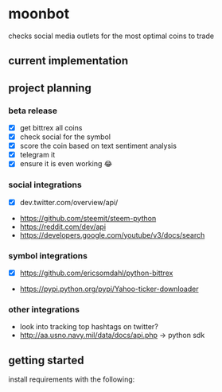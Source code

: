 # moonbot

checks social media outlets for the most optimal coins to trade

## current implementation

## project planning

### beta release

- [x] get bittrex all coins
- [x] check social for the symbol
- [x] score the coin based on text sentiment analysis
- [x] telegram it
- [x] ensure it is even working :joy:

### social integrations

- [x] dev.twitter.com/overview/api/
- https://github.com/steemit/steem-python
- https://reddit.com/dev/api
- https://developers.google.com/youtube/v3/docs/search

### symbol integrations
- [x] https://github.com/ericsomdahl/python-bittrex
- https://pypi.python.org/pypi/Yahoo-ticker-downloader

### other integrations
- look into tracking top hashtags on twitter?
- http://aa.usno.navy.mil/data/docs/api.php -> python sdk

## getting started

install requirements with the following:
